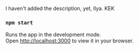 I haven't added the description, yet, Ilya. KEK

### `npm start`

Runs the app in the development mode.\
Open [http://localhost:3000](http://localhost:3000) to view it in your browser.

